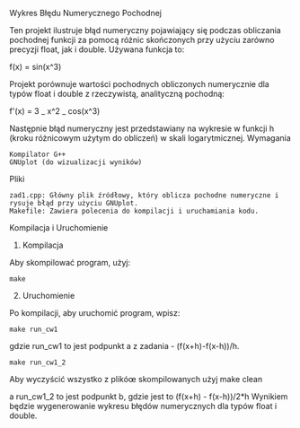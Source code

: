 Wykres Błędu Numerycznego Pochodnej

Ten projekt ilustruje błąd numeryczny pojawiający się podczas obliczania pochodnej funkcji za pomocą różnic skończonych przy użyciu zarówno precyzji float, jak i double. Używana funkcja to:

f(x) = sin(x^3)

Projekt porównuje wartości pochodnych obliczonych numerycznie dla typów float i double z rzeczywistą, analityczną pochodną:

f'(x) = 3 _ x^2 _ cos(x^3)

Następnie błąd numeryczny jest przedstawiany na wykresie w funkcji h (kroku różnicowym użytym do obliczeń) w skali logarytmicznej.
Wymagania

    Kompilator G++
    GNUplot (do wizualizacji wyników)

Pliki

    zad1.cpp: Główny plik źródłowy, który oblicza pochodne numeryczne i rysuje błąd przy użyciu GNUplot.
    Makefile: Zawiera polecenia do kompilacji i uruchamiania kodu.

Kompilacja i Uruchomienie

1. Kompilacja

Aby skompilować program, użyj:

    make

2. Uruchomienie

Po kompilacji, aby uruchomić program, wpisz:

    make run_cw1

gdzie run_cw1 to jest podpunkt a z zadania - (f(x+h)-f(x-h))/h.

    make run_cw1_2

Aby wyczyścić wszystko z plikóœ skompilowanych użyj
make clean

a run_cw1_2 to jest podpunkt b, gdzie jest to (f(x+h) - f(x-h))/2\*h
Wynikiem będzie wygenerowanie wykresu błędów numerycznych dla typów float i double.
